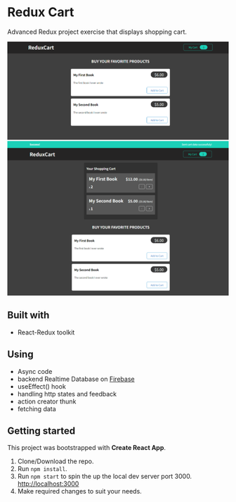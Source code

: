 # Redux Cart

Advanced Redux project exercise that displays shopping cart.

![cart1](/cart1.png)
![cart2](/cart2.png)

## Built with

- React-Redux toolkit

## Using

- Async code
- backend Realtime Database on [Firebase](https://console.firebase.google.com/u/0/)
- useEffect() hook
- handling http states and feedback
- action creator thunk
- fetching data

## Getting started

This project was bootstrapped with **Create React App**.

1. Clone/Download the repo.
2. Run `npm install`.
3. Run `npm start` to spin the up the local dev server port 3000. [http://localhost:3000](http://localhost:3000/ "http://localhost:3000")
4. Make required changes to suit your needs.

